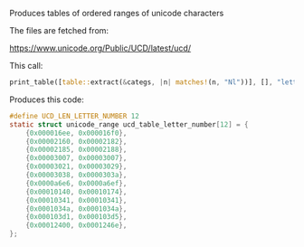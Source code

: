 Produces tables of ordered ranges of unicode characters

The files are fetched from:

https://www.unicode.org/Public/UCD/latest/ucd/

This call:
```rust
print_table([table::extract(&categs, |n| matches!(n, "Nl"))], [], "letter_number");
```

Produces this code:
```c
#define UCD_LEN_LETTER_NUMBER 12
static struct unicode_range ucd_table_letter_number[12] = {
    {0x000016ee, 0x000016f0},
    {0x00002160, 0x00002182},
    {0x00002185, 0x00002188},
    {0x00003007, 0x00003007},
    {0x00003021, 0x00003029},
    {0x00003038, 0x0000303a},
    {0x0000a6e6, 0x0000a6ef},
    {0x00010140, 0x00010174},
    {0x00010341, 0x00010341},
    {0x0001034a, 0x0001034a},
    {0x000103d1, 0x000103d5},
    {0x00012400, 0x0001246e},
};
```
